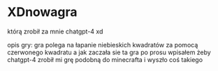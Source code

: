 # XDnowagra

którą zrobił za mnie chatgpt-4 xd

opis gry: gra polega na łapanie niebieskich kwadratów za pomocą czerwonego kwadratu a jak zaczała sie ta gra po prosu wpisałem żeby chatgpt-4 zrobił mi grę podobną do minecrafta i wyszło coś takiego 
